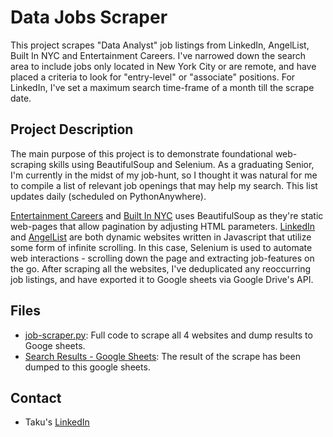 # Data Jobs Scraper
This project scrapes "Data Analyst" job listings from LinkedIn, AngelList, Built In NYC and Entertainment Careers. I've narrowed down the search area to include jobs only located in New York City or are remote, and have placed a criteria to look for "entry-level" or "associate" positions. For LinkedIn, I've set a maximum search time-frame of a month till the scrape date.

## Project Description
The main purpose of this project is to demonstrate foundational web-scraping skills using BeautifulSoup and Selenium. As a graduating Senior, I'm currently in the midst of my job-hunt, so I thought it was natural for me to compile a list of relevant job openings that may help my search. This list updates daily (scheduled on PythonAnywhere).

[Entertainment Careers](https://www.entertainmentcareers.net/2/search/search2.asp?zoom_query=data&FULLORPART=-1&JOBSTATE=NY&zoom_page=1&zoom_per_page=100&zoom_cat=-1&zoom_and=0&zoom_sort=0) and [Built In NYC](https://www.builtinnyc.com/jobs?f%5B0%5D=job-category_developer-engineer-python&f%5B1%5D=job-category_data-analytics&f%5B2%5D=level_entry&page=1) uses BeautifulSoup as they're static web-pages that allow pagination by adjusting HTML parameters.
[LinkedIn](https://www.linkedin.com/jobs/search?keywords=Data%2BAnalyst&location=New%2BYork%2C%2BUnited%2BStates&trk=public_jobs_jobs-search-bar_search-submit&f_PP=102571732&f_E=2%2C3&sortBy=DD&f_TP=1%2C2%2C3%2C4&redirect=false&position=1&pageNum=0) and [AngelList](https://angel.co/jobs) are both dynamic websites written in Javascript that utilize some form of infinite scrolling. In this case, Selenium is used to automate web interactions - scrolling down the page and extracting job-features on the go. 
After scraping all the websites, I've deduplicated any reoccurring job listings, and have exported it to Google sheets via Google Drive's API. 

## Files
* [job-scraper.py](https://github.com/taku-takamatsu/Data-Jobs-Scraper/blob/master/job_scraper.py): Full code to scrape all 4 websites and dump results to Googe sheets.
* [Search Results - Google Sheets](https://docs.google.com/spreadsheets/d/1y23F2L5V50pGFvjTTIXZO9dX3-mt6ucqT2Lof4HkEsY/edit?usp=sharing): The result of the scrape has been dumped to this google sheets.

## Contact
* Taku's [LinkedIn](https://www.linkedin.com/in/taku-takamatsu/)
